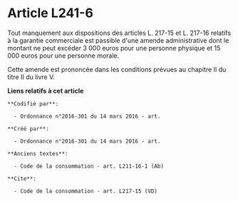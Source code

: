 # Article L241-6

Tout manquement aux dispositions des articles L. 217-15 et L. 217-16 relatifs à la garantie commerciale est passible d'une
amende administrative dont le montant ne peut excéder 3 000 euros pour une personne physique et 15 000 euros pour une
personne morale. 

Cette amende est prononcée dans les conditions prévues au chapitre II du titre II du livre V.

**Liens relatifs à cet article**

	**Codifié par**:

	  - Ordonnance n°2016-301 du 14 mars 2016 - art.

	**Créé par**:

	  - Ordonnance n°2016-301 du 14 mars 2016 - art.

	**Anciens textes**:

	  - Code de la consommation - art. L211-16-1 (Ab)

	**Cite**:

	  - Code de la consommation - art. L217-15 (VD)
